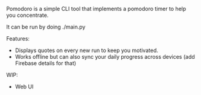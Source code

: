 Pomodoro is a simple CLI tool that implements a pomodoro timer to help you concentrate. 

It can be run by doing ./main.py

Features: 
- Displays quotes on every new run to keep you motivated.
- Works offline but can also sync your daily progress across devices (add Firebase details for that)

WIP:
- Web UI 
